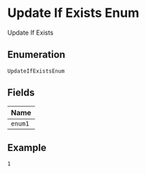 
# Update If Exists Enum

Update If Exists

## Enumeration

`UpdateIfExistsEnum`

## Fields

| Name |
|  --- |
| `enum1` |

## Example

```
1
```

